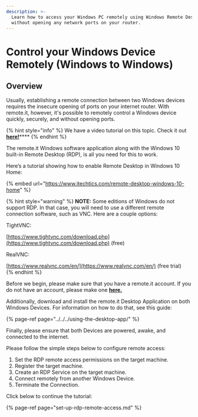```yaml
---
description: >-
  Learn how to access your Windows PC remotely using Windows Remote Desktop
  without opening any network ports on your router.
---
```


# Control your Windows Device Remotely \(Windows to Windows\)

## Overview

Usually, establishing a remote connection between two Windows devices requires the insecure opening of ports on your internet router. With remote.it, however, it's possible to remotely control a Windows device quickly, securely, and without opening ports.

{% hint style="info" %}
We have a video tutorial on this topic. Check it out [**here!**](https://www.youtube.com/watch?v=GBl_-BOkZZQ)\*\*\*\*
{% endhint %}

The remote.it Windows software application along with the Windows 10 built-in Remote Desktop \(RDP\), is all you need for this to work. 

Here’s a tutorial showing how to enable Remote Desktop in Windows 10 Home:

{% embed url="https://www.itechtics.com/remote-desktop-windows-10-home" %}

{% hint style="warning" %}
**NOTE:** Some editions of Windows do not support RDP.  In that case, you will need to use a different remote connection software, such as VNC. Here are a couple options:

TightVNC:

[https://www.tightvnc.com/download.php](https://www.tightvnc.com/download.php) \(free\)

RealVNC:  
  
[https://www.realvnc.com/en/](https://www.realvnc.com/en/) \(free trial\)  
{% endhint %}

Before we begin, please make sure that you have a remote.it account. If you do not have an account, please make one [**here.**](https://remote.it%20)

Additionally, download and install the remote.it Desktop Application on both Windows Devices. For information on how to do that, see this guide:

{% page-ref page="../../../using-the-desktop-app/" %}

Finally, please ensure that both Devices are powered, awake, and connected to the internet.

Please follow the simple steps below to configure remote access:

1. Set the RDP remote access permissions on the target machine.
2. Register the target machine.
3. Create an RDP Service on the target machine. 
4. Connect remotely from another Windows Device.
5. Terminate the Connection.

Click below to continue the tutorial:

{% page-ref page="set-up-rdp-remote-access.md" %}

